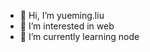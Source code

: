 - 👋 Hi, I’m yueming.liu
- 👀 I’m interested in web
- 🌱 I’m currently learning node

<!---
Galaxy-Rigel/Galaxy-Rigel is a ✨ special ✨ repository because its `README.md` (this file) appears on your GitHub profile.
You can click the Preview link to take a look at your changes.
--->
